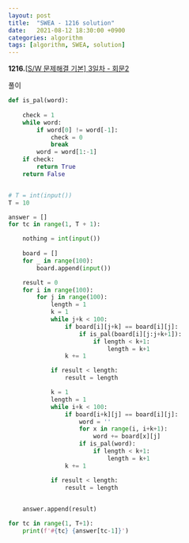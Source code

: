 ```yaml
---
layout: post
title:  "SWEA - 1216 solution"
date:   2021-08-12 18:30:00 +0900
categories: algorithm
tags: [algorithm, SWEA, solution]
---
```

**1216.**[[S/W 문제해결 기본\] 3일차 - 회문2](https://swexpertacademy.com/main/code/problem/problemDetail.do?contestProbId=AV14Rq5aABUCFAYi&categoryId=AV14Rq5aABUCFAYi&categoryType=CODE&problemTitle=1216&orderBy=FIRST_REG_DATETIME&selectCodeLang=ALL&select-1=&pageSize=10&pageIndex=1)

풀이

```python
def is_pal(word):
    
    check = 1
    while word:
        if word[0] != word[-1]:
            check = 0
            break
        word = word[1:-1]
    if check:
        return True
    return False


# T = int(input())
T = 10

answer = []
for tc in range(1, T + 1):

    nothing = int(input())
    
    board = []
    for _ in range(100):
        board.append(input())

    result = 0
    for i in range(100):
        for j in range(100):
            length = 1
            k = 1
            while j+k < 100:
                if board[i][j+k] == board[i][j]:
                    if is_pal(board[i][j:j+k+1]):
                        if length < k+1:
                            length = k+1
                k += 1

            if result < length:
                result = length

            k = 1
            length = 1
            while i+k < 100:
                if board[i+k][j] == board[i][j]:
                    word = ''
                    for x in range(i, i+k+1):
                        word += board[x][j]
                    if is_pal(word):
                        if length < k+1:
                            length = k+1
                k += 1

            if result < length:
                result = length
                

    answer.append(result)    

for tc in range(1, T+1):
    print(f'#{tc} {answer[tc-1]}')
```

